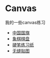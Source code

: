 # Canvas

我的一些canvas练习

* [中国国旗](https://canvas.shenjinxiang.com/flag_of_china/)
* [象棋棋盘](https://canvas.shenjinxiang.com/chinese_chess_board/)
* [硬笔练习纸](https://canvas.shenjinxiang.com/pen_exercise_paper/)
* [无缝贴图](https://canvas.shenjinxiang.com/seamless_map/)

